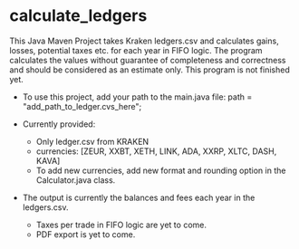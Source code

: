 # calculate_ledgers
This Java Maven Project takes Kraken ledgers.csv and calculates gains, losses, potential taxes etc. for each year in FIFO logic.
The program calculates the values without guarantee of completeness and correctness and should be considered as an estimate only.
This program is not finished yet.
- To use this project, add your path to the main.java file: path = "add_path_to_ledger.cvs_here";

- Currently provided:
  - Only ledger.csv from KRAKEN
  - currencies: [ZEUR, XXBT, XETH, LINK, ADA, XXRP, XLTC, DASH, KAVA]
  - To add new currencies, add new format and rounding option in the Calculator.java class.

- The output is currently the balances and fees each year in the ledgers.csv.
  - Taxes per trade in FIFO logic are yet to come.
  - PDF export is yet to come.

